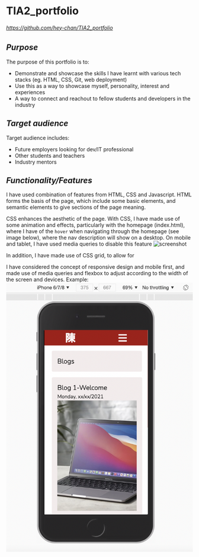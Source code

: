 # TIA2_portfolio
###### https://github.com/hey-chan/TIA2_portfolio

## ***Purpose***
The purpose of this portfolio is to:
- Demonstrate and showcase the skills I have learnt with various tech stacks (eg. HTML, CSS, Git, web deployment)
- Use this as a way to showcase myself, personality, interest and experiences
- A way to connect and reachout to fellow students and developers in the industry

## ***Target audience***
Target audience includes:
- Future employers looking for dev/IT professional
- Other students and teachers
- Industry mentors

## ***Functionality/Features***
I have used combination of features from HTML, CSS and Javascript. HTML forms the basis of the page, which include some basic elements, and semantic elements to give sections of the page meaning.

CSS enhances the aesthetic of the page. With CSS, I have made use of some animation and effects, particularly with the homepage (index.html), where I have of the `hover` when navigating through the homepage (see image below), where the nav description will show on a desktop. On mobile and tablet, I have used media queries to disable this feature
![screenshot](docs/indexhtml.png)

In addition, I have made use of CSS grid, to allow for 

I have considered the concept of responsive design and mobile first, and made use of media queries and flexbox to adjust according to the width of the screen and devices. Example:
![screenshot-mobile](docs/mobileview.png)
